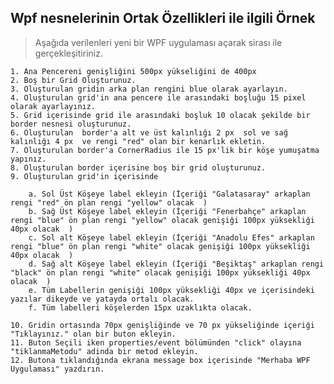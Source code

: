 ## Wpf nesnelerinin Ortak Özellikleri ile ilgili Örnek ##
> Aşağıda verilenleri yeni bir WPF uygulaması açarak sirası ile gerçekleşitiriniz.

    1. Ana Pencereni genişliğini 500px yükseliğini de 400px
    2. Boş bir Grid Oluşturunuz.
    3. Oluşturulan gridin arka plan rengini blue olarak ayarlayın.
    4. Oluşturulan grid'in ana pencere ile arasındaki boşluğu 15 pixel olarak ayarlayınız.
    5. Grid içerisinde grid ile arasındaki boşluk 10 olacak şekilde bir border nesnesi oluşturunuz. 
    6. Oluşturulan  border'a alt ve üst kalınlığı 2 px  sol ve sağ kalınlığı 4 px  ve rengi "red" olan bir kenarlık ekletin.
    7. Oluşturulan border'a CornerRadius ile 15 px'lik bir köşe yumuşatma yapınız.
    8. Oluşturulan border içerisine boş bir grid oluşturunuz.
    9. Oluşturulan grid'in içerisinde
    
		a. Sol Üst Köşeye label ekleyin (İçeriği "Galatasaray" arkaplan rengi "red" ön plan rengi "yellow" olacak  )
		b. Sağ Üst Köşeye label ekleyin (İçeriği "Fenerbahçe" arkaplan rengi "blue" ön plan rengi "yellow" olacak genişiği 100px yüksekliği 40px olacak  )
		c. Sol alt Köşeye label ekleyin (İçeriği "Anadolu Efes" arkaplan rengi "blue" ön plan rengi "white" olacak genişiği 100px yüksekliği 40px olacak  )
		d. Sağ alt Köşeye label ekleyin (İçeriği "Beşiktaş" arkaplan rengi "black" ön plan rengi "white" olacak genişiği 100px yüksekliği 40px olacak  )
		e. Tüm Labellerin genişiği 100px yüksekliği 40px ve içerisindeki yazılar dikeyde ve yatayda ortalı olacak.
		f. Tüm labelleri köşelerden 15px uzaklıkta olacak.
	
    10. Gridin ortasında 70px genişliğinde ve 70 px yükseliğinde içeriği "Tıklayınız." olan bir buton ekleyin.
    11. Buton Seçili iken properties/event bölümünden "click" olayına "tiklanmaMetodu" adinda bir metod ekleyin. 
    12. Butona tıklandığında ekrana message box içerisinde "Merhaba WPF Uygulaması" yazdırın.
